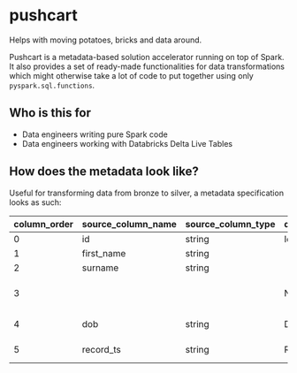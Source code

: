 # pushcart

Helps with moving potatoes, bricks and data around.

Pushcart is a metadata-based solution accelerator running on top of Spark. It
also provides a set of ready-made functionalities for data transformations which
might otherwise take a lot of code to put together using only
`pyspark.sql.functions`.

## Who is this for

- Data engineers writing pure Spark code
- Data engineers working with Databricks Delta Live Tables

## How does the metadata look like?

Useful for transforming data from bronze to silver, a metadata specification
looks as such:

column_order|source_column_name|source_column_type|dest_column_name|dest_column_type|transform_function|default_value|validation_rule|validation_action
------------|------------------|------------------|----------------|----------------|------------------|-------------|---------------|-----------------
0|id|string|Id|int|||Id IS NOT NULL|DROP
1|first_name|string||||||
2|surname|string||||||
3|||Name|string|"F.concat_ws(' ', F.col('first_name'), F.col('surname'))",F.lit('John Doe')||
4|dob|string|DateOfBirth|date|"F.to_date(F.col('dob'), 'yyyy-MM-dd')"|||
5|record_ts|string|RecordDateTime|timestamp|"F.to_timestamp(F.col('record_ts'), 'yyyy-MM-dd HH:mm:ss')"||RecordDateTime IS NOT NULL|DROP
